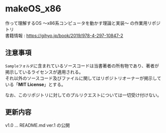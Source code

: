 # makeOS_x86
作って理解するOS  〜x86系コンピュータを動かす理論と実装〜 の作業用リポジトリ  
書籍情報 : https://gihyo.jp/book/2019/978-4-297-10847-2

## 注意事項
`Sampleフォルダ`に含まれているソースコードは当書著者の所有物であり、著者が掲示しているライセンスが適用される。  
それ以外のソースコード及びファイルに関してはリポジトリオーナーが掲示している「**MIT License**」とする。

なお、このリポジトリに対してのプルリクエストについては一切受け付けない。

## 更新内容  
v1.0 ... README.md ver.1 の公開
